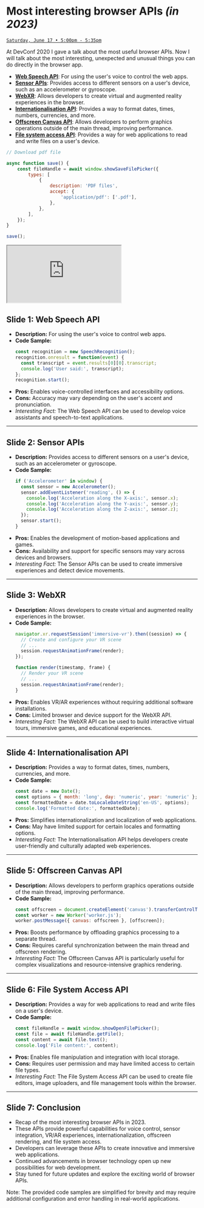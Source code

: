 # Most interesting browser APIs _(in 2023)_

[`Saturday, June 17 • 5:00pm - 5:35pm`](https://devconfcz2023.sched.com/event/1MYeB)

At DevConf 2020 I gave a talk about the most useful browser APIs.
Now I will talk about the most interesting, unexpected and unusual things you can do directly in the browser app.

-   [**Web Speech API**](10-web-speech-api): For using the user's voice to control the web apps.
-   [**Sensor APIs**](10-web-speech-api): Provides access to different sensors on a user's device, such as an accelerometer or gyroscope.
-   [**WebXR**](30-webxr.md): Allows developers to create virtual and augmented reality experiences in the browser.
-   [**Internationalisation API**](40-internationalisation-api.md): Provides a way to format dates, times, numbers, currencies, and more.
-   [**Offscreen Canvas API**](50-offscreen-canvas-api.md): Allows developers to perform graphics operations outside of the main thread, improving performance.
-   [**File system access API**](60-file-system-access-api.md): Provides a way for web applications to read and write files on a user's device.

```javascript
// Download pdf file

async function save() {
    const fileHandle = await window.showSaveFilePicker({
        types: [
            {
                description: 'PDF files',
                accept: {
                    'application/pdf': ['.pdf'],
                },
            },
        ],
    });
}

save();
```



<iframe src="https://developer.mozilla.org/en-US/docs/Web/API" style"width:100%; height:2000px"></iframe>



## Slide 1: Web Speech API

- **Description:** For using the user's voice to control web apps.
- **Code Sample:**
  ```javascript
  const recognition = new SpeechRecognition();
  recognition.onresult = function(event) {
    const transcript = event.results[0][0].transcript;
    console.log('User said:', transcript);
  };
  recognition.start();
  ```
- **Pros:** Enables voice-controlled interfaces and accessibility options.
- **Cons:** Accuracy may vary depending on the user's accent and pronunciation.
- *Interesting Fact:* The Web Speech API can be used to develop voice assistants and speech-to-text applications.

---

## Slide 2: Sensor APIs

- **Description:** Provides access to different sensors on a user's device, such as an accelerometer or gyroscope.
- **Code Sample:**
  ```javascript
  if ('Accelerometer' in window) {
    const sensor = new Accelerometer();
    sensor.addEventListener('reading', () => {
      console.log('Acceleration along the X-axis:', sensor.x);
      console.log('Acceleration along the Y-axis:', sensor.y);
      console.log('Acceleration along the Z-axis:', sensor.z);
    });
    sensor.start();
  }
  ```
- **Pros:** Enables the development of motion-based applications and games.
- **Cons:** Availability and support for specific sensors may vary across devices and browsers.
- *Interesting Fact:* The Sensor APIs can be used to create immersive experiences and detect device movements.

---

## Slide 3: WebXR

- **Description:** Allows developers to create virtual and augmented reality experiences in the browser.
- **Code Sample:**
  ```javascript
  navigator.xr.requestSession('immersive-vr').then((session) => {
    // Create and configure your VR scene
    // ...
    session.requestAnimationFrame(render);
  });

  function render(timestamp, frame) {
    // Render your VR scene
    // ...
    session.requestAnimationFrame(render);
  }
  ```
- **Pros:** Enables VR/AR experiences without requiring additional software installations.
- **Cons:** Limited browser and device support for the WebXR API.
- *Interesting Fact:* The WebXR API can be used to build interactive virtual tours, immersive games, and educational experiences.

---

## Slide 4: Internationalisation API

- **Description:** Provides a way to format dates, times, numbers, currencies, and more.
- **Code Sample:**
  ```javascript
  const date = new Date();
  const options = { month: 'long', day: 'numeric', year: 'numeric' };
  const formattedDate = date.toLocaleDateString('en-US', options);
  console.log('Formatted date:', formattedDate);
  ```
- **Pros:** Simplifies internationalization and localization of web applications.
- **Cons:** May have limited support for certain locales and formatting options.
- *Interesting Fact:* The Internationalisation API helps developers create user-friendly and culturally adapted web experiences.

---

## Slide 5: Offscreen Canvas API

- **Description:** Allows developers to perform graphics operations outside of the main thread, improving performance.
- **Code Sample:**
  ```javascript
  const offscreen = document.createElement('canvas').transferControlToOffscreen();
  const worker = new Worker('worker.js');
  worker.postMessage({ canvas: offscreen }, [offscreen]);
  ```
- **Pros:** Boosts performance by offloading graphics processing to a separate thread.
- **Cons:** Requires careful synchronization between the main thread and offscreen rendering.
- *Interesting Fact:* The Offscreen Canvas API is particularly useful for complex visualizations and resource-intensive graphics rendering.

---

## Slide 6: File System Access API

- **Description:** Provides a way for web applications to read and write files on a user's device.
- **Code Sample:**
  ```javascript
  const fileHandle = await window.showOpenFilePicker();
  const file = await fileHandle.getFile();
  const content = await file.text();
  console.log('File content:', content);
  ```
- **Pros:** Enables file manipulation and integration with local storage.
- **Cons:** Requires user permission and may have limited access to certain file types.
- *Interesting Fact:* The File System Access API can be used to create file editors, image uploaders, and file management tools within the browser.

---

## Slide 7: Conclusion

- Recap of the most interesting browser APIs in 2023.
- These APIs provide powerful capabilities for voice control, sensor integration, VR/AR experiences, internationalization, offscreen rendering, and file system access.
- Developers can leverage these APIs to create innovative and immersive web applications.
- Continued advancements in browser technology open up new possibilities for web development.
- Stay tuned for future updates and explore the exciting world of browser APIs.

Note: The provided code samples are simplified for brevity and may require additional configuration and error handling in real-world applications.